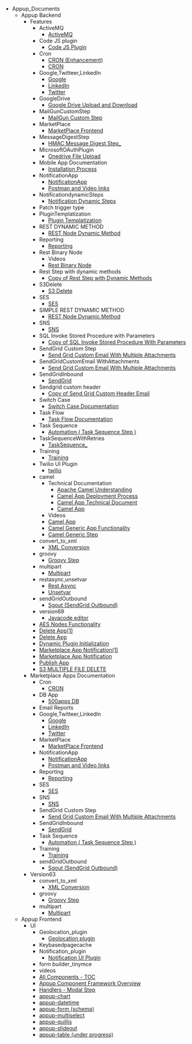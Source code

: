 - Appup_Documents
	- Appup Backend
		- Features
			- ActiveMQ
				- [ActiveMQ](./Appup_Documents/Appup%20Backend/Features/ActiveMQ/ActiveMQ.md)
			- Code JS plugin
				- [Code JS Plugin](Appup_Documents/Appup%20Backend/Features/Code%20JS%20plugin/Code%20JS%20Plugin.md)
			- Cron
				- [CRON (Enhancement)](./Appup_Documents/Appup%20Backend/Features/Cron/CRON%20%28Enhancement%29.md)
				- [CRON](./Appup_Documents/Appup%20Backend/Features/Cron/CRON.md)
			- Google,Twitteer,LinkedIn
				- [Google](./Appup_Documents/Appup%20Backend/Features/Google%2CTwitteer%2CLinkedIn/Google.md)
				- [LinkedIn](./Appup_Documents/Appup%20Backend/Features/Google%2CTwitteer%2CLinkedIn/LinkedIn.md)
				- [Twitter](./Appup_Documents/Appup%20Backend/Features/Google%2CTwitteer%2CLinkedIn/Twitter.md)
			- GoogleDrive
				- [Google Drive Upload and Download](./Appup_Documents/Appup%20Backend/Features/GoogleDrive/Google%20Drive%20Upload%20and%20Download.md)
			- MailGunCustomStep
				- [MailGun Custom Step](./Appup_Documents/Appup%20Backend/Features/MailGunCustomStep/MailGun%20Custom%20Step.md)
			- MarketPlace
				- [MarketPlace Frontend](./Appup_Documents/Appup%20Backend/Features/MarketPlace/MarketPlace%20Frontend.md)
			- MessageDigestStep
				- [HMAC Message Digest Step_](./Appup_Documents/Appup%20Backend/Features/MessageDigestStep/HMAC%20Message%20Digest%20Step_.md)
			- MicrosoftOAuthPlugin
				- [Onedrive File Upload](./Appup_Documents/Appup%20Backend/Features/MicrosoftOAuthPlugin/Onedrive%20File%20Upload.md)
			- Mobile App Documentation
				- [Installation Process](./Appup_Documents/Appup%20Backend/Features/Mobile%20App%20Documentation/Installation%20Process.md)
			- NotificationApp
				- [NotificationApp](./Appup_Documents/Appup%20Backend/Features/NotificationApp/NotificationApp.md)
				- [Postman and Video links](./Appup_Documents/Appup%20Backend/Features/NotificationApp/Postman%20and%20Video%20links.md)
			- NotificationdynamicSteps
				- [Notification Dynamic Steps](./Appup_Documents/Appup%20Backend/Features/NotificationdynamicSteps/Notification%20Dynamic%20Steps.md)
			- Patch trigger type
			- PluginTemplatization
				- [Plugin Templatization](./Appup_Documents/Appup%20Backend/Features/PluginTemplatization/Plugin%20Templatization.md)
			- REST DYNAMIC METHOD
				- [REST Node Dynamic Method](./Appup_Documents/Appup%20Backend/Features/REST%20DYNAMIC%20METHOD/REST%20Node%20Dynamic%20Method.md)
			- Reporting
				- [Reporting](./Appup_Documents/Appup%20Backend/Features/Reporting/Reporting.md)
			- Rest Binary Node
				- Videos
				- [Rest Binary Node](./Appup_Documents/Appup%20Backend/Features/Rest%20Binary%20Node/Rest%20Binary%20Node.md)
			- Rest Step with dynamic methods
				- [Copy of Rest Step with Dynamic Methods](./Appup_Documents/Appup%20Backend/Features/Rest%20Step%20with%20dynamic%20methods/Copy%20of%20Rest%20Step%20with%20Dynamic%20Methods.md)
			- S3Delete
				- [S3 Delete](./Appup_Documents/Appup%20Backend/Features/S3Delete/S3%20Delete.md)
			- SES
				- [SES](./Appup_Documents/Appup%20Backend/Features/SES/SES.md)
			- SIMPLE REST DYNAMIC METHOD
				- [REST Node Dynamic Method](./Appup_Documents/Appup%20Backend/Features/SIMPLE%20REST%20DYNAMIC%20METHOD/REST%20Node%20Dynamic%20Method.md)
			- SNS
				- [SNS](./Appup_Documents/Appup%20Backend/Features/SNS/SNS.md)
			- SQL Invoke Stored Procedure with Parameters
				- [Copy of SQL Invoke Stored Procedure With Parameters](./Appup_Documents/Appup%20Backend/Features/SQL%20Invoke%20Stored%20Procedure%20with%20Parameters/Copy%20of%20SQL%20Invoke%20Stored%20Procedure%20With%20Parameters.md)
			- SendGrid Custom Step
				- [Send Grid Custom Email With Multiple Attachments](./Appup_Documents/Appup%20Backend/Features/SendGrid%20Custom%20Step/Send%20Grid%20Custom%20Email%20With%20Multiple%20Attachments.md)
			- SendGridCustomEmail WithAttachments
				- [Send Grid Custom Email With Multiple Attachments](./Appup_Documents/Appup%20Backend/Features/SendGridCustomEmail%20WithAttachments/Send%20Grid%20Custom%20Email%20With%20Multiple%20Attachments.md)
			- SendGridInbound
				- [SendGrid](./Appup_Documents/Appup%20Backend/Features/SendGridInbound/SendGrid.md)
			- Sendgrid custom header
				- [Copy of Send Grid Custom Header Email](./Appup_Documents/Appup%20Backend/Features/Sendgrid%20custom%20header/Copy%20of%20Send%20Grid%20Custom%20Header%20Email.md)
			- Switch Case
				- [Switch Case Documentation](./Appup_Documents/Appup%20Backend/Features/Switch%20Case/Switch%20Case%20Documentation.md)
			- Task Flow
				- [Task Flow Documentation](./Appup_Documents/Appup%20Backend/Features/Task%20Flow/Task%20Flow%20Documentation.md)
			- Task Sequence
				- [Automation ( Task Sequence Step )](./Appup_Documents/Appup%20Backend/Features/Task%20Sequence/Automation%20%28%20Task%20Sequence%20Step%20%29.md)
			- TaskSequenceWithRetries
				- [TaskSequence_](./Appup_Documents/Appup%20Backend/Features/TaskSequenceWithRetries/TaskSequence_.md)
			- Training
				- [Training](./Appup_Documents/Appup%20Backend/Features/Training/Training.md)
			- Twilio UI Plugin
				- [twilio](./Appup_Documents/Appup%20Backend/Features/Twilio%20UI%20Plugin/twilio.md)
			- camel
				- Technical Documentation
					- [Apache Camel Understanding](./Appup_Documents/Appup%20Backend/Features/camel/Technical%20Documentation/Apache%20Camel%20Understanding.md)
					- [Camel App Deployment Process](./Appup_Documents/Appup%20Backend/Features/camel/Technical%20Documentation/Camel%20App%20Deployment%20Process.md)
					- [Camel App Technical Document](./Appup_Documents/Appup%20Backend/Features/camel/Technical%20Documentation/Camel%20App%20Technical%20Document.md)
					- [Camel App](./Appup_Documents/Appup%20Backend/Features/camel/Technical%20Documentation/Camel%20App.md)
				- Videos
				- [Camel App](./Appup_Documents/Appup%20Backend/Features/camel/Camel%20App.md)
				- [Camel Generic App Functionality](./Appup_Documents/Appup%20Backend/Features/camel/Camel%20Generic%20App%20Functionality.md)
				- [Camel Generic Step](./Appup_Documents/Appup%20Backend/Features/camel/Camel%20Generic%20Step.md)
			- convert_to_xml
				- [XML Conversion](./Appup_Documents/Appup%20Backend/Features/convert_to_xml/XML%20Conversion.md)
			- groovy
				- [Groovy Step](./Appup_Documents/Appup%20Backend/Features/groovy/Groovy%20Step.md)
			- multipart
				- [Multipart](./Appup_Documents/Appup%20Backend/Features/multipart/Multipart.md)
			- restasync,unsetvar
				- [Rest Async](./Appup_Documents/Appup%20Backend/Features/restasync%2Cunsetvar/Rest%20Async.md)
				- [Unsetvar](./Appup_Documents/Appup%20Backend/Features/restasync%2Cunsetvar/Unsetvar.md)
			- sendGridOutbound
				- [Sgout (SendGrid Outbound)](./Appup_Documents/Appup%20Backend/Features/sendGridOutbound/Sgout%20%28SendGrid%20Outbound%29.md)
			- version69
				- [Javacode editor](./Appup_Documents/Appup%20Backend/Features/version69/Javacode%20editor.md)
			- [AES Nodes Functionality](./Appup_Documents/Appup%20Backend/Features/AES%20Nodes%20Functionality.md)
			- [Delete App(1)](./Appup_Documents/Appup%20Backend/Features/Delete%20App%281%29.md)
			- [Delete App](./Appup_Documents/Appup%20Backend/Features/Delete%20App.md)
			- [Dynamic Plugin Initialization](./Appup_Documents/Appup%20Backend/Features/Dynamic%20Plugin%20Initialization.md)
			- [Marketplace App Notification(1)](./Appup_Documents/Appup%20Backend/Features/Marketplace%20App%20Notification%281%29.md)
			- [Marketplace App Notification](./Appup_Documents/Appup%20Backend/Features/Marketplace%20App%20Notification.md)
			- [Publish App](./Appup_Documents/Appup%20Backend/Features/Publish%20App.md)
			- [S3 MULTIPLE FILE DELETE](./Appup_Documents/Appup%20Backend/Features/S3%20MULTIPLE%20FILE%20DELETE.md)
		- Marketplace Apps Documentation
			- Cron
				- [CRON](./Appup_Documents/Appup%20Backend/Marketplace%20Apps%20Documentation/Cron/CRON.md)
			- DB App
				- [500apps DB](./Appup_Documents/Appup%20Backend/Marketplace%20Apps%20Documentation/DB%20App/500apps%20DB.md)
			- Email Reports
			- Google,Twitteer,LinkedIn
				- [Google](./Appup_Documents/Appup%20Backend/Marketplace%20Apps%20Documentation/Google%2CTwitteer%2CLinkedIn/Google.md)
				- [LinkedIn](./Appup_Documents/Appup%20Backend/Marketplace%20Apps%20Documentation/Google%2CTwitteer%2CLinkedIn/LinkedIn.md)
				- [Twitter](./Appup_Documents/Appup%20Backend/Marketplace%20Apps%20Documentation/Google%2CTwitteer%2CLinkedIn/Twitter.md)
			- MarketPlace
				- [MarketPlace Frontend](./Appup_Documents/Appup%20Backend/Marketplace%20Apps%20Documentation/MarketPlace/MarketPlace%20Frontend.md)
			- NotificationApp
				- [NotificationApp](./Appup_Documents/Appup%20Backend/Marketplace%20Apps%20Documentation/NotificationApp/NotificationApp.md)
				- [Postman and Video links](./Appup_Documents/Appup%20Backend/Marketplace%20Apps%20Documentation/NotificationApp/Postman%20and%20Video%20links.md)
			- Reporting
				- [Reporting](./Appup_Documents/Appup%20Backend/Marketplace%20Apps%20Documentation/Reporting/Reporting.md)
			- SES
				- [SES](./Appup_Documents/Appup%20Backend/Marketplace%20Apps%20Documentation/SES/SES.md)
			- SNS
				- [SNS](./Appup_Documents/Appup%20Backend/Marketplace%20Apps%20Documentation/SNS/SNS.md)
			- SendGrid Custom Step
				- [Send Grid Custom Email With Multiple Attachments](./Appup_Documents/Appup%20Backend/Marketplace%20Apps%20Documentation/SendGrid%20Custom%20Step/Send%20Grid%20Custom%20Email%20With%20Multiple%20Attachments.md)
			- SendGridInbound
				- [SendGrid](./Appup_Documents/Appup%20Backend/Marketplace%20Apps%20Documentation/SendGridInbound/SendGrid.md)
			- Task Sequence
				- [Automation ( Task Sequence Step )](./Appup_Documents/Appup%20Backend/Marketplace%20Apps%20Documentation/Task%20Sequence/Automation%20%28%20Task%20Sequence%20Step%20%29.md)
			- Training
				- [Training](./Appup_Documents/Appup%20Backend/Marketplace%20Apps%20Documentation/Training/Training.md)
			- sendGridOutbound
				- [Sgout (SendGrid Outbound)](./Appup_Documents/Appup%20Backend/Marketplace%20Apps%20Documentation/sendGridOutbound/Sgout%20%28SendGrid%20Outbound%29.md)
		- Version63
			- convert_to_xml
				- [XML Conversion](./Appup_Documents/Appup%20Backend/Version63/convert_to_xml/XML%20Conversion.md)
			- groovy
				- [Groovy Step](./Appup_Documents/Appup%20Backend/Version63/groovy/Groovy%20Step.md)
			- multipart
				- [Multipart](./Appup_Documents/Appup%20Backend/Version63/multipart/Multipart.md)
	- Appup Frontend
		- UI
			- Geolocation_plugin
				- [Geolocation plugin](./Appup_Documents/Appup%20Frontend/UI/Geolocation_plugin/Geolocation%20plugin.md)
			- Keybasedpagecache
			- Notification_plugin
				- [Notification UI Plugin](./Appup_Documents/Appup%20Frontend/UI/Notification_plugin/Notification%20UI%20Plugin.md)
			- form builder_tinymce
			- videos
			- [All Components - TOC](./Appup_Documents/Appup%20Frontend/UI/All%20Components%20-%20TOC.md)
			- [Appup Component Framework Overview](./Appup_Documents/Appup%20Frontend/UI/Appup%20Component%20Framework%20Overview.md)
			- [Handlers - Modal Step](./Appup_Documents/Appup%20Frontend/UI/Handlers%20-%20Modal%20Step.md)
			- [appup-chart](./Appup_Documents/Appup%20Frontend/UI/appup-chart.md)
			- [appup-datetime](./Appup_Documents/Appup%20Frontend/UI/appup-datetime.md)
			- [appup-form (schema)](./Appup_Documents/Appup%20Frontend/UI/appup-form%20%28schema%29.md)
			- [appup-multiselect](./Appup_Documents/Appup%20Frontend/UI/appup-multiselect.md)
			- [appup-quilljs](./Appup_Documents/Appup%20Frontend/UI/appup-quilljs.md)
			- [appup-slideout](./Appup_Documents/Appup%20Frontend/UI/appup-slideout.md)
			- [appup-table (under progress)](./Appup_Documents/Appup%20Frontend/UI/appup-table%20%28under%20progress%29.md)
